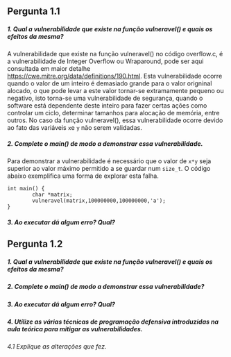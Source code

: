 ## Pergunta 1.1 ##

##### 1. Qual a vulnerabilidade que existe na função vulneravel() e quais os efeitos da mesma? 
A vulnerabilidade que existe na função vulneravel() no código overflow.c, é a  vulnerabilidade de Integer Overflow ou Wraparound, pode ser aqui consultada  em maior detalhe https://cwe.mitre.org/data/definitions/190.html.
Esta vulnerabilidade ocorre quando o valor de um inteiro é demasiado grande para o valor origninal alocado, o que pode levar a este valor tornar-se extramamente pequeno ou negativo, isto torna-se uma vulnerabilidade de segurança, quando o software está dependente deste inteiro para fazer certas ações como controlar um ciclo, determinar tamanhos para alocação de memória, entre outros. No caso da função vulneravel(), essa vulnerabilidade ocorre devido ao fato das variáveis `x`e `y` não serem validadas.

##### 2. Complete o main() de modo a demonstrar essa vulnerabilidade.

Para demonstrar a vulnerabilidade é necessário que o valor de `x*y` seja superior ao valor máximo permitido a se guardar num `size_t`. O código abaixo exemplifica uma forma de explorar esta falha.

```
int main() {
        char *matrix;
        vulneravel(matrix,100000000,100000000,'a');
}
```

##### 3. Ao executar dá algum erro? Qual?


## Pergunta 1.2 ##

##### 1. Qual a vulnerabilidade que existe na função vulneravel() e quais os efeitos da mesma?

##### 2. Complete o main() de modo a demonstrar essa vulnerabilidade?
##### 3. Ao executar dá algum erro? Qual?
##### 4. Utilize as várias técnicas de programação defensiva introduzidas na aula teórica para mitigar as vulnerabilidades.
###### 4.1 Explique as alterações que fez.
